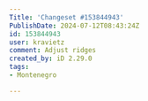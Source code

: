 ```yaml
---
Title: 'Changeset #153844943'
PublishDate: 2024-07-12T08:43:24Z
id: 153844943
user: kravietz
comment: Adjust ridges
created_by: iD 2.29.0
tags:
- Montenegro

---
```

